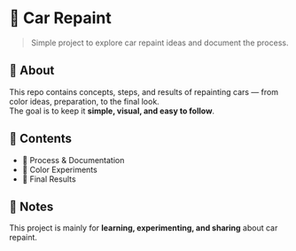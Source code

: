 # 🚗 Car Repaint

> Simple project to explore car repaint ideas and document the process.

## 🎨 About
This repo contains concepts, steps, and results of repainting cars — from color ideas, preparation, to the final look.  
The goal is to keep it **simple, visual, and easy to follow**.

## 📂 Contents
- 🔧 Process & Documentation  
- 🎨 Color Experiments  
- 📸 Final Results  

## 📌 Notes
This project is mainly for **learning, experimenting, and sharing** about car repaint.
